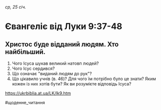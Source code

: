 
_ср, 25 січ._

# Євангеліє від Луки 9:37-48

## Христос буде відданий людям. Хто найбільший.
1. Чого Ісуса шукав великий натовп людей?
2. Чого Ісус сердився?
3. Що означає "виданий людям до рук"?
4. Що цікавило учнів (в. 46)? Для чого їм потрібно було це знати? Яким кожен із них хотів бути? Як ви розумієте відповідь Ісуса?

https://ukrbiblia.at.ua/LK/lk9.htm

#щоденне_читання

